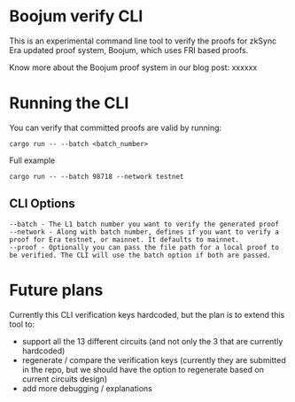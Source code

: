 # Boojum verify CLI

This is an experimental command line tool to verify the proofs for zkSync Era updated proof system, Boojum, which uses FRI based proofs.

Know more about the Boojum proof system in our blog post: xxxxxx

# Running the CLI

You can verify that committed proofs are valid by running:

```shell
cargo run -- --batch <batch_number>
```

Full example

```shell
cargo run -- --batch 98718 --network testnet
```

## CLI Options

```shell
--batch - The L1 batch number you want to verify the generated proof
--network - Along with batch number, defines if you want to verify a proof for Era testnet, or mainnet. It defaults to mainnet.
--proof - Optionally you can pass the file path for a local proof to be verified. The CLI will use the batch option if both are passed.
```

# Future plans

Currently this CLI verification keys hardcoded, but the plan is to extend this tool to:
* support all the 13 different circuits (and not only the 3 that are currently hardcoded)
* regenerate / compare the verification keys (currently they are submitted in the repo, but we should have the option to regenerate based on current circuits design)
* add more debugging / explanations